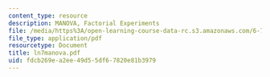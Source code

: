 ```yaml
---
content_type: resource
description: MANOVA, Factorial Experiments
file: /media/https%3A/open-learning-course-data-rc.s3.amazonaws.com/6-780-semiconductor-manufacturing-spring-2003/fdcb269ea2ee49d55df67820e81b3979_ln7manova.pdf
file_type: application/pdf
resourcetype: Document
title: ln7manova.pdf
uid: fdcb269e-a2ee-49d5-5df6-7820e81b3979
---
```

